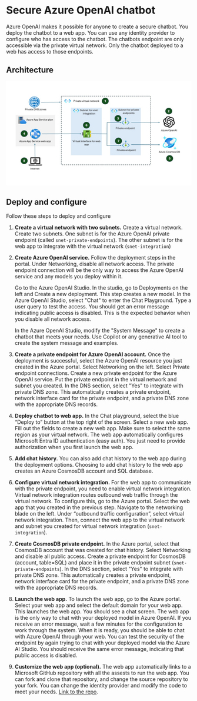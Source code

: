 # Secure Azure OpenAI chatbot

Azure OpenAI makes it possible for anyone to create a secure chatbot. You deploy the chatbot to a web app. You can use any identity provider to configure who has access to the chatbot. The chatbots endpoint are only accessible via the private virtual network. Only the chatbot deployed to a web has access to those endpoints. 

## Architecture

![secure azure openai chatbot](secure-azure-openai.jpg)

## Deploy and configure

Follow these steps to deploy and configure

1. **Create a virtual network with two subnets.** Create a virtual network. Create two subnets. One subnet is for the Azure OpenAI private endpoint (called `snet-private-endpoints`). The other subnet is for the web app to integrate with the virtual network (`snet-integration`)
1. **Create Azure OpenAI service.** Follow the deployment steps in the portal. Under Networking, disable all network access. The private endpoint connection will be the only way to access the Azure OpenAI service and any models you deploy within it.

    Go to the Azure OpenAI Studio. In the studio, go to Deployments on the left and Create a new deployment. This step creates a new model. In the Azure OpenAI Studio, select "Chat" to enter the Chat Playground. Type a user query to test the access. You should get an error message indicating public access is disabled. This is the expected behavior when you disable all network access.

    In the Azure OpenAI Studio, modify the "System Message" to create a chatbot that meets your needs. Use Copilot or any generative AI tool to create the system message and examples. 
1. **Create a private endpoint for Azure OpenAI account.** Once the deployment is successful, select the Azure OpenAI resource you just created in the Azure portal. Select Networking on the left. Select Private endpoint connections. Create a new private endpoint for the Azure OpenAI service. Put the private endpoint in the virtual network and subnet you created. In the DNS section, select "Yes" to integrate with private DNS zone. This automatically creates a private endpoint, network interface card for the private endpoint, and a private DNS zone with the appropriate DNS records.

1. **Deploy chatbot to web app.** In the Chat playground, select the blue “Deploy to” button at the top right of the screen. Select a new web app. Fill out the fields to create a new web app. Make sure to select the same region as your virtual network. The web app automatically configures Microsoft Entra ID authentication (easy auth). You just need to provide authorization when you first launch the web app. 
1. **Add chat history.** You can also add chat history to the web app during the deployment options. Choosing to add chat history to the web app creates an Azure CosmosDB account and SQL database.
1. **Configure virtual network integration.** For the web app to communicate with the private endpoint, you need to enable virtual network integration. Virtual network integration routes outbound web traffic through the virtual network. To configure this, go to the Azure portal. Select the web app that you created in the previous step. Navigate to the networking blade on the left. Under “outbound traffic configuration”, select virtual network integration. Then, connect the web app to the virtual network and subnet you created for virtual network integration (`snet-integration`).
1. **Create CosmosDB private endpoint.** In the Azure portal, select that CosmosDB account that was created for chat history. Select Networking and disable all public access. Create a private endpoint for CosmosDB (account, table=SQL) and place it in the private endpoint subnet (`snet-private-endpoints`). In the DNS section, select "Yes" to integrate with private DNS zone. This automatically creates a private endpoint, network interface card for the private endpoint, and a private DNS zone with the appropriate DNS records.
1. **Launch the web app.** To launch the web app, go to the Azure portal. Select your web app and select the default domain for your web app. This launches the web app. You should see a chat screen. The web app is the only way to chat with your deployed model in Azure OpenAI. If you receive an error message, wait a few minutes for the configuration to work through the system. When it is ready, you should be able to chat with Azure OpenAI through your web. You can test the security of the endpoint by again trying to chat with your deployed model via the Azure AI Studio. You should receive the same error message, indicating that public access is disabled.

1. **Customize the web app (optional).** The web app automatically links to a Microsoft GitHub repository with all the assests to run the web app. You can fork and clone that repository, and change the source repository to your fork. You can change the identity provider and modify the code to meet your needs. [Link to the repo](https://github.com/microsoft/sample-app-aoai-chatGPT).
